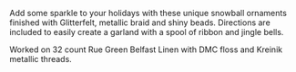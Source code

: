Add some sparkle to your holidays with these unique snowball ornaments finished with Glitterfelt, metallic braid and shiny beads. Directions are included to easily create a garland with a spool of ribbon and jingle bells.

Worked on 32 count Rue Green Belfast Linen with DMC floss and Kreinik metallic threads.
